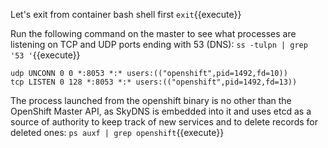 Let's exit from container bash shell first `exit`{{execute}}

Run the following command on the master to see what processes are listening on TCP and UDP ports ending with 53 
(DNS):
`ss -tulpn | grep '53 '`{{execute}}

```
udp UNCONN 0 0 *:8053 *:* users:(("openshift",pid=1492,fd=10))
tcp LISTEN 0 128 *:8053 *:* users:(("openshift",pid=1492,fd=13))
```

The process launched from the openshift binary is no other than the OpenShift Master API, as SkyDNS is embedded into it and uses etcd as a source of authority to keep track of new services and to delete records for deleted ones:
`ps auxf | grep openshift`{{execute}}